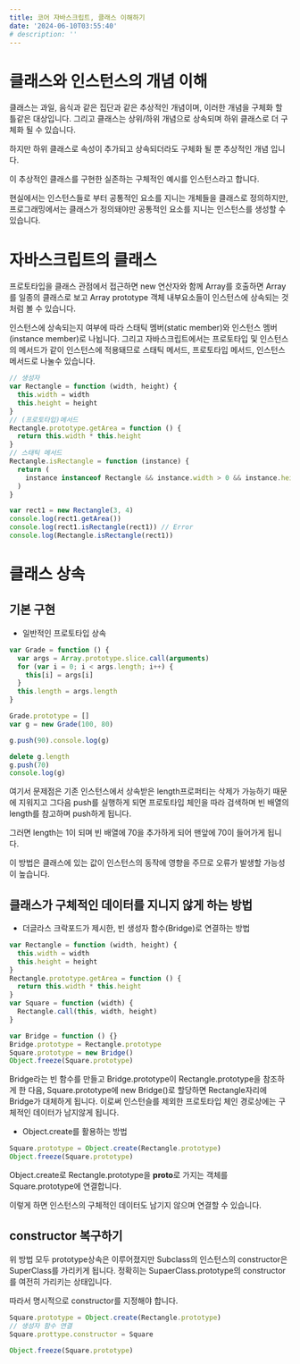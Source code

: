```yaml
---
title: 코어 자바스크립트, 클래스 이해하기
date: '2024-06-10T03:55:40'
# description: ''
---
```


# 클래스와 인스턴스의 개념 이해

클래스는 과일, 음식과 같은 집단과 같은 추상적인 개념이며, 이러한 개념을 구체화 할 틀같은 대상입니다. 그리고 클래스는 상위/하위 개념으로 상속되며 하위 클래스로 더 구체화 될 수 있습니다.

하지만 하위 클래스로 속성이 추가되고 상속되더라도 구체화 될 뿐 추상적인 개념 입니다.

이 추상적인 클래스를 구현한 실존하는 구체적인 예시를 인스턴스라고 합니다.

현실에서는 인스턴스들로 부터 공통적인 요소를 지니는 개체들을 클래스로 정의하지만, 프로그래밍에서는 클래스가 정의돼야만 공통적인 요소를 지니는 인스턴스를 생성할 수 있습니다.

# 자바스크립트의 클래스

프로토타입을 클래스 관점에서 접근하면 new 연산자와 함께 Array를 호출하면 Array를 일종의 클래스로 보고 Array prototype 객체 내부요소들이 인스턴스에 상속되는 것처럼 볼 수 있습니다.

인스턴스에 상속되는지 여부에 따라 스태틱 멤버(static member)와 인스턴스 멤버(instance member)로 나뉩니다. 그리고 자바스크립트에서는 프로토타입 및 인스턴스의 메서드가 같이 인스턴스에 적용돼므로 스태틱 메서드, 프로토타입 메서드, 인스턴스 메서드로 나눌수 있습니다.

```jsx
// 생성자
var Rectangle = function (width, height) {
  this.width = width
  this.height = height
}
// (프로토타입)메서드
Rectangle.prototype.getArea = function () {
  return this.width * this.height
}
// 스태틱 메서드
Rectangle.isRectangle = function (instance) {
  return (
    instance instanceof Rectangle && instance.width > 0 && instance.height > 0
  )
}

var rect1 = new Rectangle(3, 4)
console.log(rect1.getArea())
console.log(rect1.isRectangle(rect1)) // Error
console.log(Rectangle.isRectangle(rect1))
```

# 클래스 상속

## 기본 구현

- 일반적인 프로토타입 상속

```jsx
var Grade = function () {
  var args = Array.prototype.slice.call(arguments)
  for (var i = 0; i < args.length; i++) {
    this[i] = args[i]
  }
  this.length = args.length
}

Grade.prototype = []
var g = new Grade(100, 80)

g.push(90).console.log(g)

delete g.length
g.push(70)
console.log(g)
```

여기서 문제점은 기존 인스턴스에서 상속받은 length프로퍼티는 삭제가 가능하기 때문에 지워지고 그다음 push를 실행하게 되면 프로토타입 체인을 따라 검색하며 빈 배열의 length를 참고하며 push하게 됩니다.

그러면 length는 1이 되며 빈 배열에 70을 추가하게 되어 맨앞에 70이 들어가게 됩니다.

이 방법은 클래스에 있는 값이 인스턴스의 동작에 영향을 주므로 오류가 발생할 가능성이 높습니다.

## 클래스가 구체적인 데이터를 지니지 않게 하는 방법

- 더글라스 크락포드가 제시한, 빈 생성자 함수(Bridge)로 연결하는 방법

```jsx
var Rectangle = function (width, height) {
  this.width = width
  this.height = height
}
Rectangle.prototype.getArea = function () {
  return this.width * this.height
}
var Square = function (width) {
  Rectangle.call(this, width, height)
}

var Bridge = function () {}
Bridge.prototype = Rectangle.prototype
Square.prototype = new Bridge()
Object.freeze(Square.prototype)
```

Bridge라는 빈 함수를 만들고 Bridge.prototype이 Rectangle.prototype을 참조하게 한 다음, Square.prototype에 new Bridge()로 할당하면 Rectangle자리에 Bridge가 대체하게 됩니다. 이로써 인스턴슬를 제외한 프로토타입 체인 경로상에는 구체적인 데이터가 남지않게 됩니다.

- Object.create를 활용하는 방법

```jsx
Square.prototype = Object.create(Rectangle.prototype)
Object.freeze(Square.prototype)
```

Object.create로 Rectangle.prototype을 **proto**로 가지는 객체를 Square.prototype에 연결합니다.

이렇게 하면 인스턴스의 구체적인 데이터도 남기지 않으며 연결할 수 있습니다.

## constructor 복구하기

위 방법 모두 prototype상속은 이루어졌지만 Subclass의 인스턴스의 constructor은 SuperClass를 가리키게 됩니다. 정확히는 SupaerClass.prototype의 constructor를 여전히 가리키는 상태입니다.

따라서 명시적으로 constructor를 지정해야 합니다.

```jsx
Square.prototype = Object.create(Rectangle.prototype)
// 생성자 함수 연결
Square.prottype.constructor = Square

Object.freeze(Square.prototype)
```
